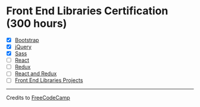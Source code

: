 # Front End Libraries Certification (300 hours)

- [x] [Bootstrap](01-bootstrap)
- [x] [jQuery](02-jquery)
- [x] [Sass](03-sass)
- [ ] [React](04-react)
- [ ] [Redux](05-redux)
- [ ] [React and Redux](06-react-and-redix)
- [ ] [Front End Libraries Projects](07-front-end-libraries-projects)

---

Credits to [FreeCodeCamp](https://www.freecodecamp.org/)